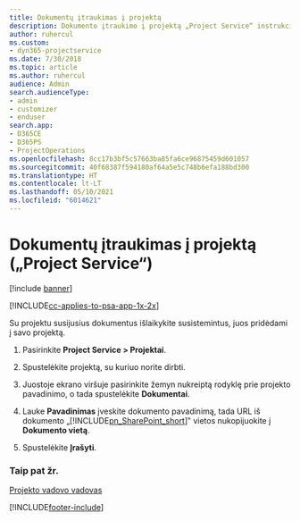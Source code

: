 ```yaml
---
title: Dokumentų įtraukimas į projektą
description: Dokumento įtraukimo į projektą „Project Service“ instrukcijos
author: ruhercul
ms.custom:
- dyn365-projectservice
ms.date: 7/30/2018
ms.topic: article
ms.author: ruhercul
audience: Admin
search.audienceType:
- admin
- customizer
- enduser
search.app:
- D365CE
- D365PS
- ProjectOperations
ms.openlocfilehash: 8cc17b3bf5c57663ba85fa6ce96875459d601057
ms.sourcegitcommit: 40f68387f594180af64a5e5c748b6efa188bd300
ms.translationtype: HT
ms.contentlocale: lt-LT
ms.lasthandoff: 05/10/2021
ms.locfileid: "6014621"
---
```

# <a name="add-documents-to-a-project-project-service"></a>Dokumentų įtraukimas į projektą („Project Service“)

[!include [banner](../includes/psa-now-project-operations.md)]

[!INCLUDE[cc-applies-to-psa-app-1x-2x](../includes/cc-applies-to-psa-app-1x-2x.md)]

Su projektu susijusius dokumentus išlaikykite susistemintus, juos pridėdami į savo projektą.  
  
1. Pasirinkite **Project Service > Projektai**.  
  
2. Spustelėkite projektą, su kuriuo norite dirbti.  
  
3. Juostoje ekrano viršuje pasirinkite žemyn nukreiptą rodyklę prie projekto pavadinimo, o tada spustelėkite **Dokumentai**.  
  
4. Lauke **Pavadinimas** įveskite dokumento pavadinimą, tada URL iš dokumento „[!INCLUDE[pn_SharePoint_short](../includes/pn-sharepoint-short.md)]‟ vietos nukopijuokite į **Dokumento vietą**.  
  
5. Spustelėkite **Įrašyti**.  
  
### <a name="see-also"></a>Taip pat žr.  
 [Projekto vadovo vadovas](../psa/project-manager-guide.md)


[!INCLUDE[footer-include](../includes/footer-banner.md)]